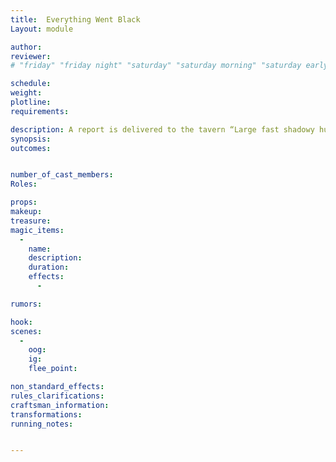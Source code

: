 ```yaml
---
title:  Everything Went Black
Layout: module

author: 
reviewer: 
# "friday" "friday night" "saturday" "saturday morning" "saturday early afternoon" "saturday early evening" "saturday night" "reaction" "tavern setup" "townsfolk" "randoms"

schedule:
weight: 
plotline: 
requirements: 

description: A report is delivered to the tavern “Large fast shadowy humanoid shapes with red markings have been sighted in the forest and are trying to capture citizens” this was a missive sent by the Bloody Shadow Attercob Assassins. When the adventurers arrive, it is a large barn very dimly lit. When they enter all the lights go out and red LED/ROPE Lights line the room as the only source of light…. Then the chittering begins…. The Attercob Assassins are hunting for worthy prey and will chase them all the way back to the edge of town but won't approach the tavern, but they will lurk outside waiting for victims.
synopsis:   
outcomes: 


number_of_cast_members: 
Roles: 

props: 
makeup: 
treasure: 
magic_items:
  - 
    name: 
    description:  
    duration: 
    effects: 
      - 

rumors: 

hook: 
scenes: 
  - 
    oog: 
    ig: 
    flee_point: 

non_standard_effects: 
rules_clarifications: 
craftsman_information: 
transformations: 
running_notes: 


---
```

